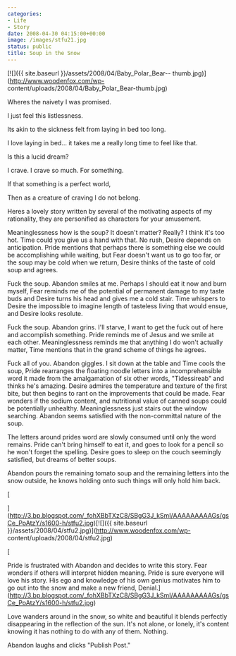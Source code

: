 ```yaml
---
categories:
- Life
- Story
date: 2008-04-30 04:15:00+00:00
image: /images/stfu21.jpg
status: public
title: Soup in the Snow
---
```





[![]({{ site.baseurl }}/assets/2008/04/Baby_Polar_Bear--
thumb.jpg)](http://www.woodenfox.com/wp-
content/uploads/2008/04/Baby_Polar_Bear-thumb.jpg)

Wheres the naivety I was promised.

I just feel this listlessness.

Its akin to the sickness felt from laying in bed too long.

I love laying in bed... it takes me a really long time to feel like that.

Is this a lucid dream?

I crave. I crave so much. For something.

If that something is a perfect world,

Then as a creature of craving I do not belong.

Heres a lovely story written by several of the motivating aspects of my
rationality, they are personified as characters for your amusement.

Meaninglessness how is the soup? It doesn't matter? Really? I think it's too
hot. Time could you give us a hand with that. No rush, Desire depends on
anticipation. Pride mentions that perhaps there is something else we could be
accomplishing while waiting, but Fear doesn't want us to go too far, or the
soup may be cold when we return, Desire thinks of the taste of cold soup and
agrees.

Fuck the soup. Abandon smiles at me. Perhaps I should eat it now and burn
myself, Fear reminds me of the potential of permanent damage to my taste buds
and Desire turns his head and gives me a cold stair. Time whispers to Desire
the impossible to imagine length of tasteless living that would ensue, and
Desire looks resolute.

Fuck the soup. Abandon grins. I'll starve, I want to get the fuck out of here
and accomplish something. Pride reminds me of Jesus and we smile at each
other. Meaninglessness reminds me that anything I do won't actually matter,
Time mentions that in the grand scheme of things he agrees.

Fuck all of you. Abandon giggles. I sit down at the table and Time cools the
soup, Pride rearranges the floating noodle letters into a incomprehensible
word it made from the amalgamation of six other words, "Tidessireab" and
thinks he's amazing. Desire admires the temperature and texture of the first
bite, but then begins to rant on the improvements that could be made. Fear
wonders if the sodium content, and nutritional value of canned soups could be
potentially unhealthy. Meaninglessness just stairs out the window searching.
Abandon seems satisfied with the non-committal nature of the soup.

The letters around prides word are slowly consumed until only the word
remains. Pride can't bring himself to eat it, and goes to look for a pencil so
he won't forget the spelling. Desire goes to sleep on the couch seemingly
satisfied, but dreams of better soups.

Abandon pours the remaining tomato soup and the remaining letters into the
snow outside, he knows holding onto such things will only hold him back.

[

](http://3.bp.blogspot.com/_fohXBbTXzC8/SBgG3J_kSmI/AAAAAAAAAGs/gsCe_PoAtzY/s1600-h/stfu2.jpg)[![]({{
site.baseurl }}/assets/2008/04/stfu2.jpg)](http://www.woodenfox.com/wp-
content/uploads/2008/04/stfu2.jpg)

[

Pride is frustrated with Abandon and decides to write this story. Fear wonders
if others will interpret hidden meaning. Pride is sure everyone will love his
story. His ego and knowledge of his own genius motivates him to go out into
the snow and make a new friend,
Denial.](http://3.bp.blogspot.com/_fohXBbTXzC8/SBgG3J_kSmI/AAAAAAAAAGs/gsCe_PoAtzY/s1600-h/stfu2.jpg)

Love wanders around in the snow, so white and beautiful it blends perfectly
disappearing in the reflection of the sun. It's not alone, or lonely, it's
content knowing it has nothing to do with any of them. Nothing.

Abandon laughs and clicks "Publish Post."

